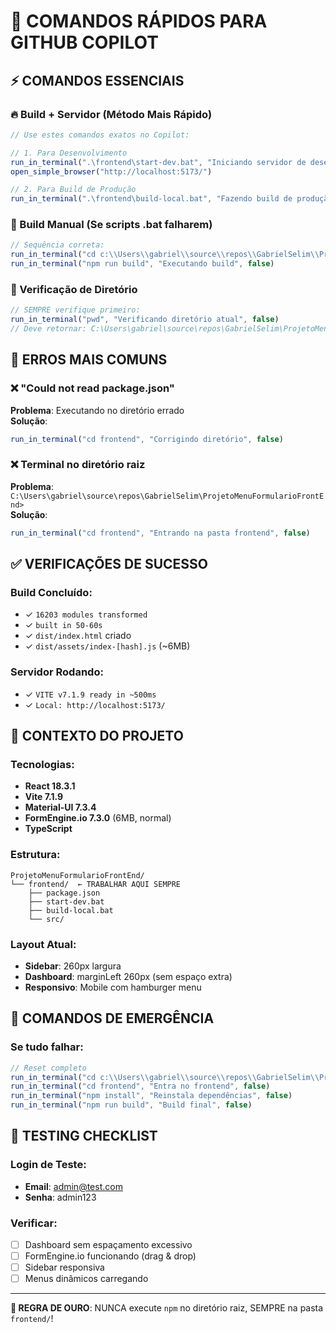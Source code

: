 # 🤖 COMANDOS RÁPIDOS PARA GITHUB COPILOT

## ⚡ COMANDOS ESSENCIAIS

### 🔥 Build + Servidor (Método Mais Rápido)
```javascript
// Use estes comandos exatos no Copilot:

// 1. Para Desenvolvimento
run_in_terminal(".\frontend\start-dev.bat", "Iniciando servidor de desenvolvimento", true)
open_simple_browser("http://localhost:5173/")

// 2. Para Build de Produção  
run_in_terminal(".\frontend\build-local.bat", "Fazendo build de produção", false)
```

### 🎯 Build Manual (Se scripts .bat falharem)
```javascript
// Sequência correta:
run_in_terminal("cd c:\\Users\\gabriel\\source\\repos\\GabrielSelim\\ProjetoMenuFormularioFrontEnd\\frontend", "Navegando para frontend", false)
run_in_terminal("npm run build", "Executando build", false)
```

### 📁 Verificação de Diretório
```javascript
// SEMPRE verifique primeiro:
run_in_terminal("pwd", "Verificando diretório atual", false)
// Deve retornar: C:\Users\gabriel\source\repos\GabrielSelim\ProjetoMenuFormularioFrontEnd\frontend
```

## 🚨 ERROS MAIS COMUNS

### ❌ "Could not read package.json"
**Problema**: Executando no diretório errado  
**Solução**:
```javascript
run_in_terminal("cd frontend", "Corrigindo diretório", false)
```

### ❌ Terminal no diretório raiz
**Problema**: `C:\Users\gabriel\source\repos\GabrielSelim\ProjetoMenuFormularioFrontEnd>`  
**Solução**:
```javascript
run_in_terminal("cd frontend", "Entrando na pasta frontend", false)
```

## ✅ VERIFICAÇÕES DE SUCESSO

### Build Concluído:
- ✓ `16203 modules transformed`
- ✓ `built in 50-60s`
- ✓ `dist/index.html` criado
- ✓ `dist/assets/index-[hash].js` (~6MB)

### Servidor Rodando:
- ✓ `VITE v7.1.9 ready in ~500ms`
- ✓ `Local: http://localhost:5173/`

## 🎨 CONTEXTO DO PROJETO

### Tecnologias:
- **React 18.3.1**
- **Vite 7.1.9** 
- **Material-UI 7.3.4**
- **FormEngine.io 7.3.0** (6MB, normal)
- **TypeScript**

### Estrutura:
```
ProjetoMenuFormularioFrontEnd/
└── frontend/  ← TRABALHAR AQUI SEMPRE
    ├── package.json
    ├── start-dev.bat
    ├── build-local.bat
    └── src/
```

### Layout Atual:
- **Sidebar**: 260px largura
- **Dashboard**: marginLeft 260px (sem espaço extra)
- **Responsivo**: Mobile com hamburger menu

## 🔧 COMANDOS DE EMERGÊNCIA

### Se tudo falhar:
```javascript
// Reset completo
run_in_terminal("cd c:\\Users\\gabriel\\source\\repos\\GabrielSelim\\ProjetoMenuFormularioFrontEnd", "Vai para raiz", false)
run_in_terminal("cd frontend", "Entra no frontend", false)
run_in_terminal("npm install", "Reinstala dependências", false)
run_in_terminal("npm run build", "Build final", false)
```

## 📱 TESTING CHECKLIST

### Login de Teste:
- **Email**: admin@test.com
- **Senha**: admin123

### Verificar:
- [ ] Dashboard sem espaçamento excessivo
- [ ] FormEngine.io funcionando (drag & drop)
- [ ] Sidebar responsiva
- [ ] Menus dinâmicos carregando

---

**🎯 REGRA DE OURO**: NUNCA execute `npm` no diretório raiz, SEMPRE na pasta `frontend/`!